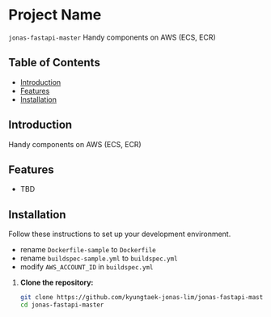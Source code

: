 # Project Name

`jonas-fastapi-master` Handy components on AWS (ECS, ECR)

## Table of Contents

- [Introduction](#introduction)
- [Features](#features)
- [Installation](#installation)

## Introduction

Handy components on AWS (ECS, ECR)

## Features

- TBD

## Installation

Follow these instructions to set up your development environment.
   - rename `Dockerfile-sample` to `Dockerfile`
   - rename `buildspec-sample.yml` to `buildspec.yml`
   - modify `AWS_ACCOUNT_ID` in `buildspec.yml`

1. **Clone the repository:**

   ```bash
   git clone https://github.com/kyungtaek-jonas-lim/jonas-fastapi-master.git
   cd jonas-fastapi-master
